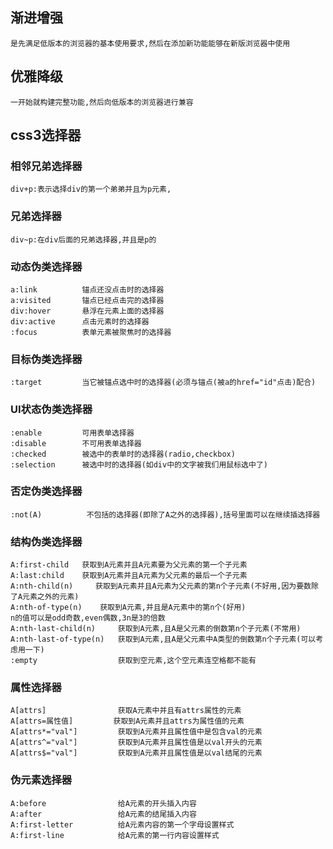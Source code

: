 ## 渐进增强
    是先满足低版本的浏览器的基本使用要求,然后在添加新功能能够在新版浏览器中使用
## 优雅降级
    一开始就构建完整功能,然后向低版本的浏览器进行兼容
## css3选择器
### 相邻兄弟选择器
    div+p:表示选择div的第一个弟弟并且为p元素,
### 兄弟选择器
    div~p:在div后面的兄弟选择器,并且是p的
### 动态伪类选择器
    a:link          锚点还没点击时的选择器
    a:visited       锚点已经点击完的选择器
    div:hover       悬浮在元素上面的选择器
    div:active      点击元素时的选择器
    :focus          表单元素被聚焦时的选择器
### 目标伪类选择器
    :target         当它被锚点选中时的选择器(必须与锚点(被a的href="id"点击)配合)
### UI状态伪类选择器
    :enable         可用表单选择器
    :disable        不可用表单选择器
    :checked        被选中的表单时的选择器(radio,checkbox)
    :selection      被选中时的选择器(如div中的文字被我们用鼠标选中了)
### 否定伪类选择器
    :not(A)          不包括的选择器(即除了A之外的选择器),括号里面可以在继续插选择器
### 结构伪类选择器
    A:first-child   获取到A元素并且A元素要为父元素的第一个子元素
    A:last:child    获取到A元素并且A元素为父元素的最后一个子元素
    A:nth-child(n)     获取到A元素并且A元素为父元素的第n个子元素(不好用,因为要数除了A元素之外的元素)
    A:nth-of-type(n)    获取到A元素,并且是A元素中的第n个(好用)
    n的值可以是odd奇数,even偶数,3n是3的倍数
    A:nth-last-child(n)     获取到A元素,且A是父元素的倒数第n个子元素(不常用)      
    A:nth-last-of-type(n)   获取到A元素,且A是父元素中A类型的倒数第n个子元素(可以考虑用一下)
    :empty                  获取到空元素,这个空元素连空格都不能有
### 属性选择器
    A[attrs]                获取A元素中并且有attrs属性的元素
    A[attrs=属性值]         获取到A元素并且attrs为属性值的元素
    A[attrs*="val"]         获取到A元素并且属性值中是包含val的元素
    A[attrs^="val"]         获取到A元素并且属性值是以val开头的元素
    A[attrs$="val"]         获取到A元素并且属性值是以val结尾的元素
### 伪元素选择器
    A:before                给A元素的开头插入内容
    A:after                 给A元素的结尾插入内容
    A:first-letter          给A元素内容的第一个字母设置样式
    A:first-line            给A元素的第一行内容设置样式
    
